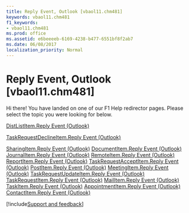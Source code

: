 ```yaml
---
title: Reply Event, Outlook [vbaol11.chm481]
keywords: vbaol11.chm481
f1_keywords:
- vbaol11.chm481
ms.prod: office
ms.assetid: e6beeeeb-6169-4238-b477-6551bf8f2ab7
ms.date: 06/08/2017
localization_priority: Normal
---
```



# Reply Event, Outlook [vbaol11.chm481]

Hi there! You have landed on one of our F1 Help redirector pages. Please select the topic you were looking for below.

[DistListItem.Reply Event (Outlook)](https://msdn.microsoft.com/library/863faaf3-e55d-515c-0b44-1a51a5f58bae%28Office.15%29.aspx)

[TaskRequestDeclineItem.Reply Event (Outlook)](https://msdn.microsoft.com/library/63d0dd14-cce0-fdb9-fc68-1aa604be96f6%28Office.15%29.aspx)

[SharingItem.Reply Event (Outlook)](https://msdn.microsoft.com/library/5cfc04d3-a65b-73e1-e91c-3e5a90e75c03%28Office.15%29.aspx)
[DocumentItem.Reply Event (Outlook)](https://msdn.microsoft.com/library/2a35c8d0-5d84-35cf-3ee2-4bbbf053428e%28Office.15%29.aspx)
[JournalItem.Reply Event (Outlook)](https://msdn.microsoft.com/library/168dd186-a2e0-b267-6b81-4f1f5714b554%28Office.15%29.aspx)
[RemoteItem.Reply Event (Outlook)](https://msdn.microsoft.com/library/47b49c1a-2e70-0265-d36d-58cf3800ffaf%28Office.15%29.aspx)
[ReportItem.Reply Event (Outlook)](https://msdn.microsoft.com/library/e2f835e3-9f25-8cbb-3ba7-5b0e7e495c63%28Office.15%29.aspx)
[TaskRequestAcceptItem.Reply Event (Outlook)](https://msdn.microsoft.com/library/f06a8e69-b674-7b70-e7a4-7f234ebb5b1d%28Office.15%29.aspx)
[PostItem.Reply Event (Outlook)](https://msdn.microsoft.com/library/412fcf1a-fcb6-c559-7fab-7fad40720c24%28Office.15%29.aspx)
[MeetingItem.Reply Event (Outlook)](https://msdn.microsoft.com/library/5b1ffaf2-f2ad-081a-423c-85c16a38e68b%28Office.15%29.aspx)
[TaskRequestUpdateItem.Reply Event (Outlook)](https://msdn.microsoft.com/library/b6c07e2a-04a7-bd0a-cb09-9b4ddcbf97ae%28Office.15%29.aspx)
[TaskRequestItem.Reply Event (Outlook)](https://msdn.microsoft.com/library/9cbea5df-ccb0-190d-1c47-be15008026f0%28Office.15%29.aspx)
[MailItem.Reply Event (Outlook)](https://msdn.microsoft.com/library/0bf6a21a-f667-9851-aeb0-dd6b9b83876e%28Office.15%29.aspx)
[TaskItem.Reply Event (Outlook)](https://msdn.microsoft.com/library/5ec184ae-f512-e38a-0bc0-ddaf519740e2%28Office.15%29.aspx)
[AppointmentItem.Reply Event (Outlook)](https://msdn.microsoft.com/library/bc3ea8eb-15eb-ef97-e292-e74799cce150%28Office.15%29.aspx)
[ContactItem.Reply Event (Outlook)](https://msdn.microsoft.com/library/0560988f-95a1-23f5-67af-f94321d9ff39%28Office.15%29.aspx)

[!include[Support and feedback](~/includes/feedback-boilerplate.md)]